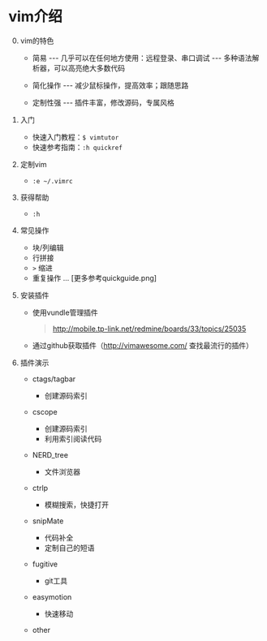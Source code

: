 vim介绍
=======

0. vim的特色
    * 简易
      --- 几乎可以在任何地方使用：远程登录、串口调试
      --- 多种语法解析器，可以高亮绝大多数代码

    * 简化操作
      --- 减少鼠标操作，提高效率；跟随思路

    * 定制性强
      --- 插件丰富，修改源码，专属风格

1. 入门
    * 快速入门教程：`$ vimtutor`
    * 快速参考指南：`:h quickref`

2. 定制vim
    * `:e ~/.vimrc`

3. 获得帮助
    * `:h`

4. 常见操作
    * 块/列编辑
    * 行拼接
    * `>` 缩进
    * 重复操作
    ...  [更多参考quickguide.png]

5. 安装插件
    * 使用vundle管理插件

        > http://mobile.tp-link.net/redmine/boards/33/topics/25035

    * 通过github获取插件（http://vimawesome.com/  查找最流行的插件）

6. 插件演示
    * ctags/tagbar
        - 创建源码索引

    * cscope
        - 创建源码索引
        - 利用索引阅读代码

    * NERD_tree
        - 文件浏览器

    * ctrlp
        - 模糊搜索，快捷打开

    * snipMate
        - 代码补全
        - 定制自己的短语

    * fugitive
        - git工具

    * easymotion
        - 快速移动

    * other
